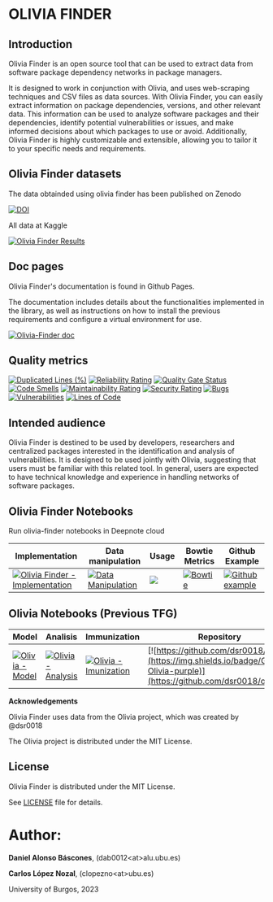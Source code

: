 # **OLIVIA FINDER**
## Introduction
Olivia Finder is an open source tool that can be used to extract data from software package dependency networks in package managers. 

It is designed to work in conjunction with Olivia, and uses web-scraping techniques and CSV files as data sources. With Olivia Finder, you can easily extract information on package dependencies, versions, and other relevant data. This information can be used to analyze software packages and their dependencies, identify potential vulnerabilities or issues, and make informed decisions about which packages to use or avoid. Additionally, Olivia Finder is highly customizable and extensible, allowing you to tailor it to your specific needs and requirements.

## Olivia Finder datasets

The data obtainded using olivia finder has been published on Zenodo

[![DOI](https://zenodo.org/badge/DOI/10.5281/zenodo.8095863.svg)](https://doi.org/10.5281/zenodo.8095863)

All data at Kaggle

[![Olivia Finder Results](https://img.shields.io/badge/Kaggle-All%20Data%20-%23ffff)](https://www.kaggle.com/datasets/danielalonsob/dependency-networks)



## Doc pages
Olivia Finder's documentation is found in Github Pages. 

The documentation includes details about the functionalities implemented in the library, as well as instructions on how to install the previous requirements and configure a virtual environment for use.

[![Olivia-Finder doc](https://img.shields.io/badge/DOC-Olivia--Finder-blue)](https://dab0012.github.io/olivia-finder)


## Quality metrics
<!---
[![Codacy Badge](https://app.codacy.com/project/badge/Grade/771e39014ceb48688cb9d341c705ecf9)](https://www.codacy.com/gh/dab0012/olivia-finder/dashboard?utm_source=github.com&amp;utm_medium=referral&amp;utm_content=dab0012/olivia-finder&amp;utm_campaign=Badge_Grade)
-->
[![Duplicated Lines (%)](https://sonarcloud.io/api/project_badges/measure?project=dab0012_olivia&metric=duplicated_lines_density)](https://sonarcloud.io/summary/new_code?id=dab0012_olivia)
[![Reliability Rating](https://sonarcloud.io/api/project_badges/measure?project=dab0012_olivia&metric=reliability_rating)](https://sonarcloud.io/summary/new_code?id=dab0012_olivia)
[![Quality Gate Status](https://sonarcloud.io/api/project_badges/measure?project=dab0012_olivia&metric=alert_status)](https://sonarcloud.io/summary/new_code?id=dab0012_olivia)
[![Code Smells](https://sonarcloud.io/api/project_badges/measure?project=dab0012_olivia&metric=code_smells)](https://sonarcloud.io/summary/new_code?id=dab0012_olivia)
[![Maintainability Rating](https://sonarcloud.io/api/project_badges/measure?project=dab0012_olivia&metric=sqale_rating)](https://sonarcloud.io/summary/new_code?id=dab0012_olivia)
[![Security Rating](https://sonarcloud.io/api/project_badges/measure?project=dab0012_olivia&metric=security_rating)](https://sonarcloud.io/summary/new_code?id=dab0012_olivia)
[![Bugs](https://sonarcloud.io/api/project_badges/measure?project=dab0012_olivia&metric=bugs)](https://sonarcloud.io/summary/new_code?id=dab0012_olivia)
[![Vulnerabilities](https://sonarcloud.io/api/project_badges/measure?project=dab0012_olivia&metric=vulnerabilities)](https://sonarcloud.io/summary/new_code?id=dab0012_olivia)
[![Lines of Code](https://sonarcloud.io/api/project_badges/measure?project=dab0012_olivia&metric=ncloc)](https://sonarcloud.io/summary/new_code?id=dab0012_olivia) 


## Intended audience

Olivia Finder is destined to be used by developers, researchers and centralized packages interested in the identification and analysis of vulnerabilities. It is designed to be used jointly with Olivia, suggesting that users must be familiar with this related tool. In general, users are expected to have technical knowledge and experience in handling networks of software packages.

## Olivia Finder Notebooks
Run olivia-finder notebooks in Deepnote cloud 
<br>

|  Implementation | Data manipulation | Usage | Bowtie Metrics |Github Example  | 
|---|---|---|---|---|
| [![Olivia Finder - Implementation](https://img.shields.io/badge/Kaggle-Implementation%20-%23ffff)](https://www.kaggle.com/code/danielalonsob/olivia-finder-implementation-details) | [![Data Manipulation](https://img.shields.io/badge/Kaggle-Data%20Manipulation%20-%23ffff)](https://www.kaggle.com/danielalonsob/olivia-finder-data-manipulation) | [<img src="https://deepnote.com/buttons/try-in-a-jupyter-notebook-white-small.svg">](https://deepnote.com/@olivia-0732/olivia-finder-eacd7775-abe3-4a75-89fa-db586279d05f) | [![Bowtie](https://img.shields.io/badge/Kaggle-Bowtie%20Metrics%20-%23ffff)](https://www.kaggle.com/code/danielalonsob/bowtie-network-analisys) | [![Github example](https://img.shields.io/badge/Kaggle-Github%20Example%20-%23ffff)](https://www.kaggle.com/code/danielalonsob/olivia-finder-github-example)


## Olivia Notebooks (Previous TFG)

| Model | Analisis | Immunization |  Repository |
|---|---|---|---|
|[![Olivia - Model](https://img.shields.io/badge/Jupyter-Olivia%20--%20Model-%23fa0297)](https://github.com/dsr0018/olivia/blob/master/A-Model.ipynb) | [![Olivia - Analysis](https://img.shields.io/badge/Jupyter-Olivia%20--%20Analysis-%23fa0297)](https://github.com/dsr0018/olivia/blob/master/B-Analysis.ipynb)  |  [![Olivia - Imunization](https://img.shields.io/badge/Jupyter-Olivia%20--%20Imunization-%23fa0297)](https://github.com/dsr0018/olivia/blob/master/C-Immunization.ipynb) |  [![https://github.com/dsr0018/olivia](https://img.shields.io/badge/Github-Olivia-purple)](https://github.com/dsr0018/olivia) |
 

**Acknowledgements**

Olivia Finder uses data from the Olivia project, which was created by @dsr0018

The Olivia project is distributed under the MIT License.

 
## License

Olivia Finder is distributed under the MIT License. 

See [LICENSE](https://github.com/dab0012/olivia-finder/blob/06fb2d32146134e833df36bbf9828d4a9c72dc30/LICENSE) file for details.


# **Author:** 

**Daniel Alonso Báscones**, (dab0012\<at>alu.ubu.es)

**Carlos López Nozal**, (clopezno\<at>ubu.es)

University of Burgos, 2023



